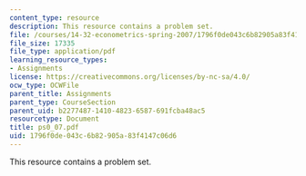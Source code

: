 ```yaml
---
content_type: resource
description: This resource contains a problem set.
file: /courses/14-32-econometrics-spring-2007/1796f0de043c6b82905a83f4147c06d6_ps0_07.pdf
file_size: 17335
file_type: application/pdf
learning_resource_types:
- Assignments
license: https://creativecommons.org/licenses/by-nc-sa/4.0/
ocw_type: OCWFile
parent_title: Assignments
parent_type: CourseSection
parent_uid: b2277487-1410-4823-6587-691fcba48ac5
resourcetype: Document
title: ps0_07.pdf
uid: 1796f0de-043c-6b82-905a-83f4147c06d6
---
```

This resource contains a problem set.